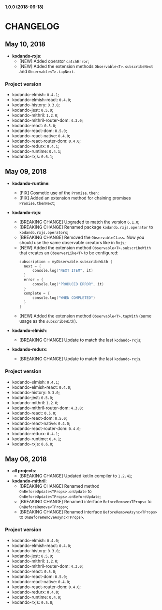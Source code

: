 #### 1.0.0 (2018-06-18)


# CHANGELOG

## May 10, 2018

- **kodando-rxjs**:
    - [NEW] Added operator `catchError`;
    - [NEW] Added the extension methods `Observable<T>.subscribeNext` and `Observable<T>.tapNext`.
    
### Project version

- kodando-elmish:               `0.4.1`;
- kodando-elmish-react:         `0.4.0`;
- kodando-history:              `0.3.0`;
- kodando-jest:                 `0.5.0`;
- kodando-mithril:              `1.2.0`;
- kodando-mithril-router-dom:   `4.3.0`;
- kodando-react:                `0.5.0`;
- kodando-react-dom:            `0.5.0`;
- kodando-react-native:         `0.4.0`;
- kodando-react-router-dom:     `0.4.0`;
- kodando-redurx:               `0.4.1`;
- kodando-runtime:              `0.4.1`;
- kodando-rxjs:                 `0.6.1`;

## May 09, 2018

- **kodando-runtime**:
    - [FIX] Cosmetic use of the `Promise.then`;
    - [FIX] Added an extension method for chaining promises `Promise.thenNext`;
    
- **kodando-rxjs**:
    - [BREAKING CHANGE] Upgraded to match the version `6.1.0`;
    - [BREAKING CHANGE] Renamed package `kodando.rxjs.operator` to `kodando.rxjs.operators`;
    - [BREAKING CHANGE] Removed the `ObservableClass`. Now you should use the same observable creators like in `Rxjs`;
    - [NEW] Added the extension method `Observable<T>.subscribeWith` that creates an `ObserverLike<T>` to be configured:
        ```kotlin
        subscription = myObservable.subscribeWith {
          next = {
              console.log("NEXT ITEM", it)
          }
          error = {
              console.log("PRODUCED ERROR", it)
          }
          complete = {
              console.log("WHEN COMPLETED")
          }
        }
        ```
    - [NEW] Added the extension method `Observable<T>.tapWith` (same usage as the `subscribeWith`).
    
- **kodando-elmish**:
    - [BREAKING CHANGE] Update to match the last `kodando-rxjs`;
    
- **kodando-redurx**:
    - [BREAKING CHANGE] Update to match the last `kodando-rxjs`.
    
### Project version

- kodando-elmish:               `0.4.1`;
- kodando-elmish-react:         `0.4.0`;
- kodando-history:              `0.3.0`;
- kodando-jest:                 `0.5.0`;
- kodando-mithril:              `1.2.0`;
- kodando-mithril-router-dom:   `4.3.0`;
- kodando-react:                `0.5.0`;
- kodando-react-dom:            `0.5.0`;
- kodando-react-native:         `0.4.0`;
- kodando-react-router-dom:     `0.4.0`;
- kodando-redurx:               `0.4.1`;
- kodando-runtime:              `0.4.1`;
- kodando-rxjs:                 `0.6.0`;


## May 06, 2018

- **all projects**: 
    - [BREAKING CHANGE] Updated kotlin compiler to `1.2.41`;
- **kodando-mithril**:
    - [BREAKING CHANGE] Renamed method `OnBeforeUpdate<TProps>.onUpdate` to `OnBeforeUpdate<TProps>.onBeforeUpdate`;
    - [BREAKING CHANGE] Renamed interface `BeforeRemove<TProps>` to `OnBeforeRemove<TProps>`;
    - [BREAKING CHANGE] Renamed interface `BeforeRemoveAsync<TProps>` to `OnBeforeRemoveAsync<TProps>`.

### Project version

- kodando-elmish:               `0.4.0`;
- kodando-elmish-react:         `0.4.0`;
- kodando-history:              `0.3.0`;
- kodando-jest:                 `0.5.0`;
- kodando-mithril:              `1.2.0`;
- kodando-mithril-router-dom:   `4.3.0`;
- kodando-react:                `0.5.0`;
- kodando-react-dom:            `0.5.0`;
- kodando-react-native:         `0.4.0`;
- kodando-react-router-dom:     `0.4.0`;
- kodando-redurx:               `0.4.0`;
- kodando-runtime:              `0.4.0`;
- kodando-rxjs:                 `0.5.0`;

